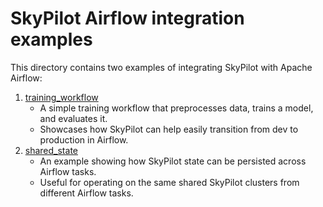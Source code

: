 # SkyPilot Airflow integration examples

This directory contains two examples of integrating SkyPilot with Apache Airflow:
1. [training_workflow](training_workflow)
    * A simple training workflow that preprocesses data, trains a model, and evaluates it.
    * Showcases how SkyPilot can help easily transition from dev to production in Airflow.
2. [shared_state](shared_state)
    * An example showing how SkyPilot state can be persisted across Airflow tasks.
    * Useful for operating on the same shared SkyPilot clusters from different Airflow tasks.